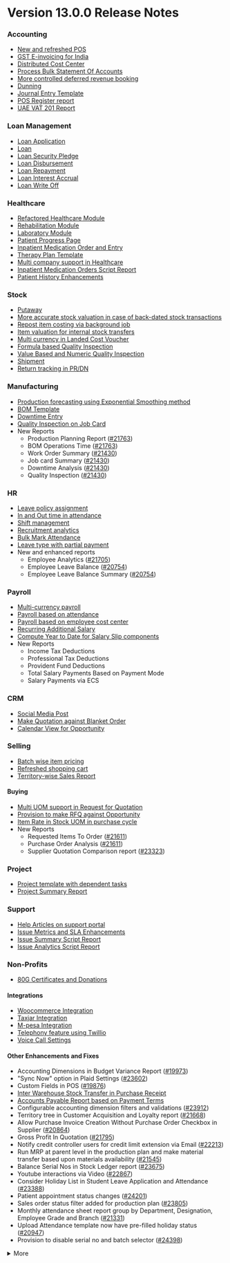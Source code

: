 # Version 13.0.0 Release Notes

### Accounting
- [New and refreshed POS](https://github.com/netmanthan/erpnext/pull/20789)
- [GST E-invoicing for India](https://docs.sparrownova.com/docs/user/manual/en/regional/india/setup-e-invoicing)
- [Distributed Cost Center](https://docs.sparrownova.com/docs/user/manual/en/accounts/distributed-cost-center)
- [Process Bulk Statement Of Accounts](https://docs.sparrownova.com/docs/user/manual/en/accounts/process-statement-of-accounts)
- [More controlled deferred revenue booking](https://docs.sparrownova.com/docs/user/manual/en/accounts/process-deferred-accounting)
- [Dunning](https://docs.sparrownova.com/docs/user/manual/en/accounts/dunning)
- [Journal Entry Template](https://docs.sparrownova.com/docs/user/manual/en/accounts/journal-entry-template)
- [POS Register report](https://github.com/netmanthan/erpnext/pull/23313)
- [UAE VAT 201 Report](https://github.com/netmanthan/erpnext/pull/23447)


### Loan Management
- [Loan Application](https://docs.sparrownova.com/docs/user/manual/en/loan-management/loan-application)
- [Loan](https://docs.sparrownova.com/docs/user/manual/en/loan-management/loan)
- [Loan Security Pledge](https://docs.sparrownova.com/docs/user/manual/en/loan-management/loan-security-pledge)
- [Loan Disbursement](https://docs.sparrownova.com/docs/user/manual/en/loan-management/loan-disbursement)
- [Loan Repayment](https://docs.sparrownova.com/docs/user/manual/en/loan-management/loan-repayment)
- [Loan Interest Accrual](https://docs.sparrownova.com/docs/user/manual/en/loan-management/loan-interest-accrual)
- [Loan Write Off](https://docs.sparrownova.com/docs/user/manual/en/loan-management/loan-write-off)

### Healthcare
- [Refactored Healthcare Module](https://docs.sparrownova.com/docs/user/manual/en/healthcare)
- [Rehabilitation Module](https://docs.sparrownova.com/docs/user/manual/en/healthcare/exercise_type)
- [Laboratory Module](https://docs.sparrownova.com/docs/user/manual/en/healthcare/setup_laboratory)
- [Patient Progress Page](https://github.com/netmanthan/erpnext/pull/22474)
- [Inpatient Medication Order and Entry](https://docs.sparrownova.com/docs/user/manual/en/healthcare/inpatient_medication_entry)
- [Therapy Plan Template](https://docs.sparrownova.com/docs/user/manual/en/healthcare/therapy_plan)
- [Multi company support in Healthcare](https://github.com/netmanthan/erpnext/pull/21290)
- [Inpatient Medication Orders Script Report](https://github.com/netmanthan/erpnext/pull/23984)
- [Patient History Enhancements](https://github.com/netmanthan/erpnext/pull/24033)


### Stock
- [Putaway](https://docs.sparrownova.com/docs/user/manual/en/stock/putaway-rule)
- [More accurate stock valuation in case of back-dated stock transactions](https://github.com/netmanthan/erpnext/pull/24183)
- [Repost item costing via background job](https://github.com/netmanthan/erpnext/pull/24183)
- [Item valuation for internal stock transfers](https://github.com/netmanthan/erpnext/pull/24200)
- [Multi currency in Landed Cost Voucher](https://github.com/netmanthan/erpnext/pull/24127)
- [Formula based Quality Inspection](https://docs.sparrownova.com/docs/user/manual/en/stock/quality-inspection)
- [Value Based and Numeric Quality Inspection](https://github.com/netmanthan/erpnext/pull/24181)
- [Shipment](https://github.com/netmanthan/erpnext/pull/22914)
- [Return tracking in PR/DN](https://github.com/netmanthan/erpnext/pull/22859)

### Manufacturing
- [Production forecasting using Exponential Smoothing method](https://docs.sparrownova.com/docs/user/manual/en/manufacturing/reports/demand-driven-forecasting)
- [BOM Template](https://docs.sparrownova.com/docs/user/manual/en/manufacturing/bill-of-materials#34-bom-template)
- [Downtime Entry](https://docs.sparrownova.com/docs/user/manual/en/manufacturing/downtime-entry)
- [Quality Inspection on Job Card](https://github.com/netmanthan/erpnext/pull/23964)
- New Reports
  - Production Planning Report ([#21763](https://github.com/netmanthan/erpnext/pull/21763))
  - BOM Operations Time ([#21763](https://github.com/netmanthan/erpnext/pull/21763))
  - Work Order Summary ([#21430](https://github.com/netmanthan/erpnext/pull/21430))
  - Job card Summary ([#21430](https://github.com/netmanthan/erpnext/pull/21430))
  - Downtime Analysis ([#21430](https://github.com/netmanthan/erpnext/pull/21430))
  - Quality Inspection ([#21430](https://github.com/netmanthan/erpnext/pull/21430))

### HR
- [Leave policy assignment](https://github.com/netmanthan/erpnext/pull/23112)
- [In and Out time in attendance](https://github.com/netmanthan/erpnext/pull/21547)
- [Shift management](https://docs.sparrownova.com/docs/user/manual/en/human-resources/shift-management)
- [Recruitment analytics](https://github.com/netmanthan/erpnext/pull/21732)
- [Bulk Mark Attendance](https://github.com/netmanthan/erpnext/pull/20062)
- [Leave type with partial payment](https://github.com/netmanthan/erpnext/pull/23173)
- New and enhanced reports
    - Employee Analytics ([#21705](https://github.com/netmanthan/erpnext/pull/21705))
    - Employee Leave Balance ([#20754](https://github.com/netmanthan/erpnext/pull/20754))
    - Employee Leave Balance Summary ([#20754](https://github.com/netmanthan/erpnext/pull/20754))

### Payroll
- [Multi-currency payroll](https://github.com/netmanthan/erpnext/pull/23519)
- [Payroll based on attendance](https://github.com/netmanthan/erpnext/pull/21258)
- [Payroll based on employee cost center](https://github.com/netmanthan/erpnext/pull/21609)
- [Recurring Additional Salary](https://github.com/netmanthan/erpnext/pull/20936)
- [Compute Year to Date for Salary Slip components](https://github.com/netmanthan/erpnext/pull/24362)
- New Reports
  - Income Tax Deductions
  - Professional Tax Deductions
  - Provident Fund Deductions
  - Total Salary Payments Based on Payment Mode
  - Salary Payments via ECS

### CRM
- [Social Media Post](https://docs.sparrownova.com/docs/user/manual/en/CRM/social-media-post)
- [Make Quotation against Blanket Order](https://docs.sparrownova.com/docs/user/manual/en/selling/blanket-order)
- [Calendar View for Opportunity](https://github.com/netmanthan/erpnext/pull/21280)

### Selling
- [Batch wise item pricing](https://github.com/netmanthan/erpnext/pull/24470)
- [Refreshed shopping cart](https://github.com/netmanthan/erpnext/pull/22617)
- [Territory-wise Sales Report](https://github.com/netmanthan/erpnext/pull/20428)

#### Buying
- [Multi UOM support in Request for Quotation](https://github.com/netmanthan/erpnext/pull/22249)
- [Provision to make RFQ against Opportunity](https://github.com/netmanthan/erpnext/pull/22765)
- [Item Rate in Stock UOM in purchase cycle](https://github.com/netmanthan/erpnext/pull/24315)
- New Reports
  - Requested Items To Order ([#21611](https://github.com/netmanthan/erpnext/pull/21611))
  - Purchase Order Analysis ([#21611](https://github.com/netmanthan/erpnext/pull/21611))
  - Supplier Quotation Comparison report ([#23323](https://github.com/netmanthan/erpnext/pull/23323))

### Project
- [Project template with dependent tasks](https://github.com/netmanthan/erpnext/pull/24092)
- [Project Summary Report](https://github.com/netmanthan/erpnext/pull/21587)

### Support
- [Help Articles on support portal](https://github.com/netmanthan/erpnext/pull/22194)
- [Issue Metrics and SLA Enhancements](https://github.com/netmanthan/erpnext/pull/21617)
- [Issue Summary Script Report](https://docs.sparrownova.com/docs/user/manual/en/support/support_reports)
- [Issue Analytics Script Report](https://docs.sparrownova.com/docs/user/manual/en/support/support_reports)

### Non-Profits
- [80G Certificates and Donations](https://docs.sparrownova.com/docs/user/manual/en/non_profit/tax_exemption_80g_certificate)

#### Integrations
- [Woocommerce Integration](https://docs.sparrownova.com/docs/user/manual/en/erpnext_integration/woocommerce_integration)
- [Taxjar Integration](https://github.com/netmanthan/erpnext/pull/21047)
- [M-pesa Integration](https://docs.sparrownova.com/docs/user/manual/en/erpnext_integration/mpesa-integration)
- [Telephony feature using Twillio](https://github.com/netmanthan/erpnext/pull/24032)
- [Voice Call Settings](https://github.com/netmanthan/erpnext/pull/24126)


#### Other Enhancements and Fixes
- Accounting Dimensions in Budget Variance Report ([#19973](https://github.com/netmanthan/erpnext/pull/19973))
- "Sync Now" option in Plaid Settings ([#23602](https://github.com/netmanthan/erpnext/pull/23602))
- Custom Fields in POS ([#19876](https://github.com/netmanthan/erpnext/pull/19876))
- [Inter Warehouse Stock Transfer in Purchase Receipt](https://docs.sparrownova.com/docs/user/manual/en/stock/articles/material-transfer-from-delivery-note)
- [Accounts Payable Report based on Payment Terms](https://docs.sparrownova.com/docs/user/manual/en/accounts/accounting-reports)
- Configurable accounting dimension filters and validations ([#23912](https://github.com/netmanthan/erpnext/pull/23912))
- Territory tree in Customer Acquisition and Loyalty report ([#21668](https://github.com/netmanthan/erpnext/pull/21668))
- Allow Purchase Invoice Creation Without Purchase Order Checkbox in Supplier ([#20864](https://github.com/netmanthan/erpnext/pull/20864))
- Gross Profit In Quotation ([#21795](https://github.com/netmanthan/erpnext/pull/21795))
- Notify credit controller users for credit limit extension via Email ([#22213](https://github.com/netmanthan/erpnext/pull/22213))
- Run MRP at parent level in the production plan and make material transfer based upon materials availability ([#21545](https://github.com/netmanthan/erpnext/pull/21545))
- Balance Serial Nos in Stock Ledger report ([#23675](https://github.com/netmanthan/erpnext/pull/23675))
- Youtube interactions via Video  ([#22867](https://github.com/netmanthan/erpnext/pull/22867))
- Consider Holiday List in Student Leave Application and Attendance ([#23388](https://github.com/netmanthan/erpnext/pull/23388))
- Patient appointment status changes ([#24201](https://github.com/netmanthan/erpnext/pull/24201))
- Sales order status filter added for production plan ([#23805](https://github.com/netmanthan/erpnext/pull/23805))
- Monthly attendance sheet report group by Department, Designation, Employee Grade and Branch ([#21331](https://github.com/netmanthan/erpnext/pull/21331))
- Upload Attendance template now have pre-filled holiday status ([#20947](https://github.com/netmanthan/erpnext/pull/20947))
- Provision to disable serial no and batch selector ([#24398](https://github.com/netmanthan/erpnext/pull/24398))

<details>
<summary>More</summary>

- Fetch Items from BOM in Stock Entry([#19498](https://github.com/netmanthan/erpnext/pull/19498))
- Supplier Sourced Items in BOM ([#23557](https://github.com/netmanthan/erpnext/pull/23557))
- Close Production Plan ([#23728](https://github.com/netmanthan/erpnext/pull/23728))
- Button to create Stock Entry for Drug Shortage ([#24012](https://github.com/netmanthan/erpnext/pull/24012))
- Added column cost center in Accounts Receivable report ([#23835](https://github.com/netmanthan/erpnext/pull/23835))
- Added jinja templating in Contract Template ([#24046](https://github.com/netmanthan/erpnext/pull/24046))
- Make account number length configurable ([#23845](https://github.com/netmanthan/erpnext/pull/23845))
- Add company and correct filter in bank reconciliation statement ([#23614](https://github.com/netmanthan/erpnext/pull/23614))
- Added Condition field in Pricing Rule ([#23014](https://github.com/netmanthan/erpnext/pull/23014))
- Open lead status on next contact date ([#23445](https://github.com/netmanthan/erpnext/pull/23445))
- [Tax Category in POS Profile](https://docs.sparrownova.com/docs/user/manual/en/accounts/pos-profile)
- Added phone field in product Inquiry ([#23170](https://github.com/netmanthan/erpnext/pull/23170))
- Allow Discharge despite Unbilled Healthcare Services ([#24281](https://github.com/netmanthan/erpnext/pull/24281))
- Do Not Bill Patient Encounters for Inpatients ([#24355](https://github.com/netmanthan/erpnext/pull/24355))
- Autofill Supplier pop-up when only 1 Supplier in RFQ ([#22512](https://github.com/netmanthan/erpnext/pull/22512))
- Accounting entries for service item in Purchase receipt ([#22223](https://github.com/netmanthan/erpnext/pull/22223))
- Added Project in Sales Analytics report ([#23309](https://github.com/netmanthan/erpnext/pull/23309))
- Added all companies option in employee tree to view employee across all companies ([#22573](https://github.com/netmanthan/erpnext/pull/22573))
- Email Group Option In Email Campaign ([#22731](https://github.com/netmanthan/erpnext/pull/22731))
- Stock Report Enhancements ([#21727](https://github.com/netmanthan/erpnext/pull/21727))
- Added range for age in stock ageing ([#22622](https://github.com/netmanthan/erpnext/pull/22622))
- Report Summary in Financial Statement([#20876](https://github.com/netmanthan/erpnext/pull/20876))
- Added sequence id in routing for the completion of operations sequentially ([#23641](https://github.com/netmanthan/erpnext/pull/23641))
- Nested Set filtering for Accounting Dimension
- Add/Remove Items from submitted Sales/Purchase Order
- Provision to edit Item Details from Marketplace
- Scan Barcode in Purchase Receipt
- Disable Rounded Totals Checkbox for Salary Slips in HR Settings

- Renamed Loan Management to Loan on Desk Page ([#21877](https://github.com/netmanthan/erpnext/pull/21877))
- Added Expense Approver field in Employee master ([#22244](https://github.com/netmanthan/erpnext/pull/22244))
- Bill all hours by default on Timesheet ([#22155](https://github.com/netmanthan/erpnext/pull/22155))
- Unable to cancel employee advance ([#22374](https://github.com/netmanthan/erpnext/pull/22374))
- Status error in purchase invoice ([#22351](https://github.com/netmanthan/erpnext/pull/22351))
- Item-wise sales and purchase register export ([#22184](https://github.com/netmanthan/erpnext/pull/22184))
- Billing address in for Purchase documents ([#22233](https://github.com/netmanthan/erpnext/pull/22233))
- Handle canceled entries in financial statements ([#22231](https://github.com/netmanthan/erpnext/pull/22231))
- Default period start date and period end date for financial statements ([#22011](https://github.com/netmanthan/erpnext/pull/22011))
- Update Packed Items via Update Items in Sales Order ([#22392](https://github.com/netmanthan/erpnext/pull/22392))
- Hide delete company transactions button if not system manager ([#21839](https://github.com/netmanthan/erpnext/pull/21839))
- Skipping total row for tree-view reports ([#22350](https://github.com/netmanthan/erpnext/pull/22350))
- Cancelled entries in tds payable monthly report ([#22131](https://github.com/netmanthan/erpnext/pull/22131))
- Inter-company Invoice currency for multicurrency transactions ([#21984](https://github.com/netmanthan/erpnext/pull/21984))
- Filter batches based on item and warehouse in Pick List (develop) ([#21780](https://github.com/netmanthan/erpnext/pull/21780))
- Set cost center in Expense Claim child based on parent (if missing) ([#22175](https://github.com/netmanthan/erpnext/pull/22175))
- Item wise backdated stock entry posting for immutable ledger ([#22366](https://github.com/netmanthan/erpnext/pull/22366))
- Shopping cart UI fixes ([#22137](https://github.com/netmanthan/erpnext/pull/22137))
- Filter Leave Type based on allocation for a particular employee ([#22050](https://github.com/netmanthan/erpnext/pull/22050))
- Party validation for inter-warehouse transaction ([#22186](https://github.com/netmanthan/erpnext/pull/22186))
- Manufacturing dashboard and work order summary chart ([#21946](https://github.com/netmanthan/erpnext/pull/21946))
- IP Admission and Discharge, Minor fixes ([#21817](https://github.com/netmanthan/erpnext/pull/21817))
- Validation of Purchase Order against Material Request missing ([#22192](https://github.com/netmanthan/erpnext/pull/22192))
- Staffing Plan validation ([#22379](https://github.com/netmanthan/erpnext/pull/22379))
- Do not allow backdated stock transactions in previous fiscal year ([#21967](https://github.com/netmanthan/erpnext/pull/21967))
- Employee Advance Return not working ([#21812](https://github.com/netmanthan/erpnext/pull/21812))
- Added card for reports on education desk ([#21853](https://github.com/netmanthan/erpnext/pull/21853))
- Refactored project summary report  ([#21943](https://github.com/netmanthan/erpnext/pull/21943))
- Revenue and Customer Count only in date range in Customer Acquitition Report ([#22210](https://github.com/netmanthan/erpnext/pull/22210))
- Alternative item not working for subcontract ([#22386](https://github.com/netmanthan/erpnext/pull/22386))
- Unable to create batched Item ([#22393](https://github.com/netmanthan/erpnext/pull/22393))
- Filters for the manufacturing reports ([#21960](https://github.com/netmanthan/erpnext/pull/21960))
- Raw material warehouse in Production Planning Report ([#21982](https://github.com/netmanthan/erpnext/pull/21982))
- Allowed LWP leave types to select in Leave Application even if there is no allocation against them ([#22197](https://github.com/netmanthan/erpnext/pull/22197))
- Report not working on parameter Grade ([#21951](https://github.com/netmanthan/erpnext/pull/21951))
- Allow to enter Relieving date if employee status is Left ([#22242](https://github.com/netmanthan/erpnext/pull/22242))
- Resetting lost reason in opportunity and quotation ([#22378](https://github.com/netmanthan/erpnext/pull/22378))
- Filtering issues in opening invoice creation tool ([#21969](https://github.com/netmanthan/erpnext/pull/21969))
- Set default reference Id for "On Previous Row Amount" and "On Previous Row Total" ([#22346](https://github.com/netmanthan/erpnext/pull/22346))
- UX date range field separated in from and to date fields. ([#21765](https://github.com/netmanthan/erpnext/pull/21765))
- Enable show_configure_button when shopping cart is enabled ([#22468](https://github.com/netmanthan/erpnext/pull/22468))
- Setup status indicators for Job Offer and Job Applicant (develop) ([#22445](https://github.com/netmanthan/erpnext/pull/22445))
- Item-wise sales history report ([#22783](https://github.com/netmanthan/erpnext/pull/22783))
- Setting filter for project in kanban board ([#22717](https://github.com/netmanthan/erpnext/pull/22717))
- Dashboard For Timesheet ([#22750](https://github.com/netmanthan/erpnext/pull/22750))
- Handle custom statuses for the pause SLA configuration ([#22349](https://github.com/netmanthan/erpnext/pull/22349))
- Quality Feedback and Template ([#22571](https://github.com/netmanthan/erpnext/pull/22571))
- Unable to change link from new lead to existing customer ([#22787](https://github.com/netmanthan/erpnext/pull/22787))
- Move Issue List actions under 'Actions' dropdown (ux) ([#22710](https://github.com/netmanthan/erpnext/pull/22710))
- Cost center should only show option of selected company ([#22598](https://github.com/netmanthan/erpnext/pull/22598))
- Serial No Rename does not affect  Stock Ledger Entry ([#22746](https://github.com/netmanthan/erpnext/pull/22746))
- Descriptions not copied while creating Fees from Fee Structure ([#22792](https://github.com/netmanthan/erpnext/pull/22792))
- Company filter for cost_center and expense_account in all sales and purchase transactions ([#22478](https://github.com/netmanthan/erpnext/pull/22478))
- Arrangements of filters for reports accounts payable & receivable  ([#22636](https://github.com/netmanthan/erpnext/pull/22636))
- Update the project after task deletion so that the % completed shows correct value ([#22591](https://github.com/netmanthan/erpnext/pull/22591))
- Block Invalid Serial No updates in Maintenance Schedule ([#22665](https://github.com/netmanthan/erpnext/pull/22665))
- Fetch item price in sales invoice based on it's validity ([#22563](https://github.com/netmanthan/erpnext/pull/22563))
- Add view ledger button for cancelled docs ([#22432](https://github.com/netmanthan/erpnext/pull/22432))
- Allow creating SLA documents even if SLA tracking is not enabled ([#22608](https://github.com/netmanthan/erpnext/pull/22608))
- Quotation list view blank if quotation_to field not set as a standard filter ([#22672](https://github.com/netmanthan/erpnext/pull/22672))
- Salary deductions report fixes ([#22397](https://github.com/netmanthan/erpnext/pull/22397))
22727))
- Incorrect delivered qty in Supplier-Wise Sales Analytics ([#22631](https://github.com/netmanthan/erpnext/pull/22631))
- Moved parent warehouse to top section also added a section break ([#22708](https://github.com/netmanthan/erpnext/pull/22708))
- Skip Progress and Completed by fields on Task Duplication ([#22565](https://github.com/netmanthan/erpnext/pull/22565))
- Incorrect stock after merging the items ([#22526](https://github.com/netmanthan/erpnext/pull/22526))
- Letter head not found in opening invoice creation tool ([#22488](https://github.com/netmanthan/erpnext/pull/22488))
- Cannot cancel asset and asset movement ([#22441](https://github.com/netmanthan/erpnext/pull/22441))
- Fetch project-related info in Timesheet ([#22423](https://github.com/netmanthan/erpnext/pull/22423))
- Currency symbol not showing as per company currency in stock balance report ([#22724](https://github.com/netmanthan/erpnext/pull/22724))
- Add default cost center in payment reconciliation JV ([#22614](https://github.com/netmanthan/erpnext/pull/22614))
- Stock Reconciliation Invalid Quantity for Batched Item ([#22726](https://github.com/netmanthan/erpnext/pull/22726))
- Project link not set in accounts other than profit and loss accounts ([#22051](https://github.com/netmanthan/erpnext/pull/22051))
- Buying price for non stock item in gross profit report ([#22616](https://github.com/netmanthan/erpnext/pull/22616))
- Multi currency payment reconciliation ([#22738](https://github.com/netmanthan/erpnext/pull/22738))
- Cannot cancel assets with repair pending ([#22440](https://github.com/netmanthan/erpnext/pull/22440))
- Reset homepage to home after unchecking products page ([#22736](https://github.com/netmanthan/erpnext/pull/22736))
- Generic Message in previous doc validation for buying and selling ([#22546](https://github.com/netmanthan/erpnext/pull/22546))
- Expense claim outstanding while making payment entry ([#22735](https://github.com/netmanthan/erpnext/pull/22735))
- Take parent cost center for child if no cost center at child in expense claim ([#22496](https://github.com/netmanthan/erpnext/pull/22496))
- Consider company fiscal year for getting balance ([#22577](https://github.com/netmanthan/erpnext/pull/22577))
- Pick List empty table and Serial-Batch items handling ([#22426](https://github.com/netmanthan/erpnext/pull/22426))
- Show total row in print format of financial statement ([#22693](https://github.com/netmanthan/erpnext/pull/22693))
- Set Root as Parent if no parent in new tree view node ([#22497](https://github.com/netmanthan/erpnext/pull/22497))
- Multiple pos issues ([#23725](https://github.com/netmanthan/erpnext/pull/23725))
- Calculate taxes if tax is based on item quantity and inclusive on item price ([#23001](https://github.com/netmanthan/erpnext/pull/23001))
- Contact us button not visible in the website for the non variant items ([#23217](https://github.com/netmanthan/erpnext/pull/23217))
- Not able to make Material Request from Sales Order ([#23669](https://github.com/netmanthan/erpnext/pull/23669))
- Capture advance payments in payment order ([#23256](https://github.com/netmanthan/erpnext/pull/23256))
- Program and Course Enrollment fixes ([#23333](https://github.com/netmanthan/erpnext/pull/23333))
- Cannot create asset if cwip disabled and account not set ([#23580](https://github.com/netmanthan/erpnext/pull/23580))
- Cannot merge pos invoices with inclusive tax ([#23541](https://github.com/netmanthan/erpnext/pull/23541))
- Do not allow Company as accounting dimension ([#23755](https://github.com/netmanthan/erpnext/pull/23755))
- Set value of wrong Bank Account field in Payment Entry ([#22302](https://github.com/netmanthan/erpnext/pull/22302))
- Reverse journal entry for multi-currency ([#23165](https://github.com/netmanthan/erpnext/pull/23165))
- Updated integrations desk page ([#23772](https://github.com/netmanthan/erpnext/pull/23772))
- Assessment Result child table not visible when accessed via Assessment Plan dashboard ([#22880](https://github.com/netmanthan/erpnext/pull/22880))
- Conversion factor fixes in Stock Entry ([#23407](https://github.com/netmanthan/erpnext/pull/23407))
- Total calculations for multi-currency RCM invoices ([#23072](https://github.com/netmanthan/erpnext/pull/23072))
- Show accounts in financial statements upto level 20 ([#23718](https://github.com/netmanthan/erpnext/pull/23718))
- Consolidated financial statement sums values into wrong parent ([#23288](https://github.com/netmanthan/erpnext/pull/23288))
- Set SLA variance in seconds for Duration fieldtype ([#23765](https://github.com/netmanthan/erpnext/pull/23765))
- Added missing reports on selling desk ([#23548](https://github.com/netmanthan/erpnext/pull/23548))
- Fixed heading in the mobile view ([#23145](https://github.com/netmanthan/erpnext/pull/23145))
- Misleading filters on Item tax Template Link field ([#22918](https://github.com/netmanthan/erpnext/pull/22918))
- Do not consider opening entries for TDS calculation ([#23597](https://github.com/netmanthan/erpnext/pull/23597))
- Attendance calendar map fix ([#23245](https://github.com/netmanthan/erpnext/pull/23245))
- Post cancellation accounting entry on posting date instead of current ([#23361](https://github.com/netmanthan/erpnext/pull/23361))
- Set Customer only if Contact is present ([#23704](https://github.com/netmanthan/erpnext/pull/23704))
- Add Delivery Note Count in Sales Invoice Dashboard ([#23161](https://github.com/netmanthan/erpnext/pull/23161))
- Breadcrumbs for Maintenance Visit and Schedule ([#23369](https://github.com/netmanthan/erpnext/pull/23369))
- Raise Error on over receipt/consumption for sub-contracted PR ([#23195](https://github.com/netmanthan/erpnext/pull/23195))
- Validate if company not set in the Payment Entry ([#23419](https://github.com/netmanthan/erpnext/pull/23419))
- Ignore company and bank account doctype while deleting company transactions ([#22953](https://github.com/netmanthan/erpnext/pull/22953))
- Sales funnel data is inconsistent ([#23110](https://github.com/netmanthan/erpnext/pull/23110))
- Credit Limit Email not working ([#23059](https://github.com/netmanthan/erpnext/pull/23059))
- Add Company in list fields to fetch for Expense Claim ([#23007](https://github.com/netmanthan/erpnext/pull/23007))
- Issue form cleaned up and renamed Minutes to First Response field ([#23066](https://github.com/netmanthan/erpnext/pull/23066))
- Quotation lost reason options fix ([#22814](https://github.com/netmanthan/erpnext/pull/22814))
- Tax amounts in HSN Wise Outward summary ([#23076](https://github.com/netmanthan/erpnext/pull/23076))
- Patient Appointment not able to save ([#23434](https://github.com/netmanthan/erpnext/pull/23434))
- Removed Working Hours field from Company ([#23009](https://github.com/netmanthan/erpnext/pull/23009))
- Added check-in time validation in the Inpatient Record - Transfer ([#22958](https://github.com/netmanthan/erpnext/pull/22958))
- Handle Blank from/to range in Numeric Item Attribute ([#23483](https://github.com/netmanthan/erpnext/pull/23483))
- Sequence Matcher error in Bank Reconciliation ([#23539](https://github.com/netmanthan/erpnext/pull/23539))
- Fixed Conversion Factor rate for the BOM Exploded Item ([#23151](https://github.com/netmanthan/erpnext/pull/23151))
- Payment Schedule not fetching ([#23476](https://github.com/netmanthan/erpnext/pull/23476))
- Validate if removed Item Attributes exist in variant items ([#22911](https://github.com/netmanthan/erpnext/pull/22911))
- Set default billing address for purchase documents ([#22950](https://github.com/netmanthan/erpnext/pull/22950))
- Added help link in navbar settings ([#22943](https://github.com/netmanthan/erpnext/pull/22943))
- Apply TDS on Purchase Invoice creation from Purchase Order and Purchase Receipt ([#23282](https://github.com/netmanthan/erpnext/pull/23282))
- Education Module fixes ([#23714](https://github.com/netmanthan/erpnext/pull/23714))
- Filter out cancelled entries in customer ledger summary ([#23205](https://github.com/netmanthan/erpnext/pull/23205))
- Fiscal Year and Tax Rates for Italy ([#23623](https://github.com/netmanthan/erpnext/pull/23623))
- Production Plan incorrect Work Order qty ([#23264](https://github.com/netmanthan/erpnext/pull/23264))
- Added new filters in the Batch-wise Balance History report ([#23676](https://github.com/netmanthan/erpnext/pull/23676))
- Update state code and union territory for Daman and Diu ([#22988](https://github.com/netmanthan/erpnext/pull/22988))
- Set Stock UOM in item while creating Material Request from Stock Entry ([#23436](https://github.com/netmanthan/erpnext/pull/23436))
- Sales Order to Purchase Order flow improvement ([#23357](https://github.com/netmanthan/erpnext/pull/23357))
- Student Admission and Student Applicant fixes ([#23515](https://github.com/netmanthan/erpnext/pull/23515))
- Loan disbursement amount validation ([#24000](https://github.com/netmanthan/erpnext/pull/24000))
- Making company address read-only in delivery note ([#23890](https://github.com/netmanthan/erpnext/pull/23890))
- BOM stock report color showing always red ([#23994](https://github.com/netmanthan/erpnext/pull/23994))
- Added filter for customer field in Issue ([#24051](https://github.com/netmanthan/erpnext/pull/24051))
- Added project link in timesheet form ([#23764](https://github.com/netmanthan/erpnext/pull/23764))
- Update integrations desk page ([#23767](https://github.com/netmanthan/erpnext/pull/23767))
- Place of supply change on address change ([#23941](https://github.com/netmanthan/erpnext/pull/23941))
- TDS calculation, skip invoices with "Apply Tax Withholding Amount" has disabled ([#23672](https://github.com/netmanthan/erpnext/pull/23672))
- Auto fetch serial nos with modified conversion factor ([#23854](https://github.com/netmanthan/erpnext/pull/23854))
- Default cost center in item master not set in stock entry ([#23877](https://github.com/netmanthan/erpnext/pull/23877))
- Incorrect de-link serial no and batch ([#23947](https://github.com/netmanthan/erpnext/pull/23947))
- Accounting for internal transfer invoices within same company ([#24021](https://github.com/netmanthan/erpnext/pull/24021))
- Multiple pricing rule with margin type as Percentage is not working ([#24205](https://github.com/netmanthan/erpnext/pull/24205))
- Added Purchase Order to Global Search ([#24055](https://github.com/netmanthan/erpnext/pull/24055))
- Cannot expand row in update items dialog ([#23839](https://github.com/netmanthan/erpnext/pull/23839))
- Maintain stock can't be changed it there is product bundle ([#23989](https://github.com/netmanthan/erpnext/pull/23989))
- SO to PO Mapping Issue ([#23820](https://github.com/netmanthan/erpnext/pull/23820))
- Asset with value zero doesn't show up in fixed asset register ([#24091](https://github.com/netmanthan/erpnext/pull/24091))
- Cannot save customer email & phone ([#23797](https://github.com/netmanthan/erpnext/pull/23797))
- Incorrect balance value in stock balance report ([#24048](https://github.com/netmanthan/erpnext/pull/24048))
- Payment Terms not fetched in Purchase Invoice from Purchase Receipt ([#23735](https://github.com/netmanthan/erpnext/pull/23735))
- Fix for LMS Sign Up link ([#23743](https://github.com/netmanthan/erpnext/pull/23743))
- Incorrect stock quantity if 'Allow Multiple Material Consumption… ([#24116](https://github.com/netmanthan/erpnext/pull/24116))
- Added wrong absent days calculation in salary slip ([#23897](https://github.com/netmanthan/erpnext/pull/23897))
- Purchase receipt to purchase invoice bill date mapping ([#23967](https://github.com/netmanthan/erpnext/pull/23967))
- Overriding po ([#24022](https://github.com/netmanthan/erpnext/pull/24022))
- Do not cancel reference document on Quality Inspection cancellation ([#24198](https://github.com/netmanthan/erpnext/pull/24198))
- Get formatted value in 'taxes' print template ([#24035](https://github.com/netmanthan/erpnext/pull/24035))
- Don't overrule Item Price via Pricing Rule Rate if 0 ([#23636](https://github.com/netmanthan/erpnext/pull/23636))
- Job card error handling for operations field ([#23991](https://github.com/netmanthan/erpnext/pull/23991))
- Validation for journal entry with 0 debit and credit values ([#23975](https://github.com/netmanthan/erpnext/pull/23975))
- Check if customer exists in product listing ([#24030](https://github.com/netmanthan/erpnext/pull/24030))
- Asset finance book posting date fix ([#23778](https://github.com/netmanthan/erpnext/pull/23778))
- Same source and target tables in Status Updater's update query ([#24110](https://github.com/netmanthan/erpnext/pull/24110))
- Asset finance book depreciation posting date fix ([#23833](https://github.com/netmanthan/erpnext/pull/23833))
- Ignore exception during leave ledger creation from patch ([#24005](https://github.com/netmanthan/erpnext/pull/24005))
- Added link of bank reconciliation and clearance in accounting desk page ([#23850](https://github.com/netmanthan/erpnext/pull/23850))
- Sales invoice add button from sales order dashboard ([#24077](https://github.com/netmanthan/erpnext/pull/24077))
- Incorrect calculation for consumed qty for subcontract item ([#23257](https://github.com/netmanthan/erpnext/pull/23257))
- Incorrect required_qty in Production Planning Report ([#24074](https://github.com/netmanthan/erpnext/pull/24074))
- Email digest user not found ([#23949](https://github.com/netmanthan/erpnext/pull/23949))
- Delete Receive at Warehouse entry on cancellation of Send to War… ([#24115](https://github.com/netmanthan/erpnext/pull/24115))
- Added TDS Payable account number and an error message ([#24065](https://github.com/netmanthan/erpnext/pull/24065))
- Override field_map for job card gantt ([#24155](https://github.com/netmanthan/erpnext/pull/24155))
- Old shopify order syncing date ([#23990](https://github.com/netmanthan/erpnext/pull/23990))
- Shipping chanrges not sync in erpnext from shopify ([#24114](https://github.com/netmanthan/erpnext/pull/24114))
- GSTR B2C report ([#24039](https://github.com/netmanthan/erpnext/pull/24039))
- Ignore cancelled entries in stock balance report ([#23757](https://github.com/netmanthan/erpnext/pull/23757))
- Stock ageing report not working ([#23923](https://github.com/netmanthan/erpnext/pull/23923))
- Incorrect assign to in Maintenance Schedule  ([#23831](https://github.com/netmanthan/erpnext/pull/23831))
- Improve UX of DATEV report ([#23892](https://github.com/netmanthan/erpnext/pull/23892))
- Set SLA variance in seconds for Duration fieldtype ([#23765](https://github.com/netmanthan/erpnext/pull/23765))
- dDouble exception in payroll ([#24078](https://github.com/netmanthan/erpnext/pull/24078))
- Make asset dashboard charts public ([#23751](https://github.com/netmanthan/erpnext/pull/23751))
- Don't copy terms and discount from SO to PO ([#23903](https://github.com/netmanthan/erpnext/pull/23903))
- Ignore doctypes on company transaction delete ([#23864](https://github.com/netmanthan/erpnext/pull/23864))
- Error handling in Upload Attendance  ([#23907](https://github.com/netmanthan/erpnext/pull/23907))
- Tax template update on customer address change ([#24160](https://github.com/netmanthan/erpnext/pull/24160))
- Not able to save bom ([#23910](https://github.com/netmanthan/erpnext/pull/23910))
- Enable Allow Auto Repeat for standard doctypes having auto_repeat field ([#23776](https://github.com/netmanthan/erpnext/pull/23776))
- Place of Supply fix in Sales Invoices ([#23785](https://github.com/netmanthan/erpnext/pull/23785))
- Opening invoices in GSTR-1 report ([#24117](https://github.com/netmanthan/erpnext/pull/24117))
- Partial serial no return issue ([#24208](https://github.com/netmanthan/erpnext/pull/24208))
- Import taxjar globally in the taxjar_integration module ([#24027](https://github.com/netmanthan/erpnext/pull/24027))
- Payroll attendance error ([#23887](https://github.com/netmanthan/erpnext/pull/23887))
- Loan application link on creating loan ([#23937](https://github.com/netmanthan/erpnext/pull/23937))
- POS item search includes non stock items ([#23914](https://github.com/netmanthan/erpnext/pull/23914))
- Paid amount in Sales Invoice POS return resets to 0 ([#24057](https://github.com/netmanthan/erpnext/pull/24057))
- Fiscal year can be shorter than 12 months ([#23838](https://github.com/netmanthan/erpnext/pull/23838))
- Loan repayment type option remove ([#23582](https://github.com/netmanthan/erpnext/pull/23582))
- Item wise tax calculation ([#23744](https://github.com/netmanthan/erpnext/pull/23744))
- Enabling track changes for stock settings ([#23982](https://github.com/netmanthan/erpnext/pull/23982))
- Added link of bank reconciliation and clearance in accounting desk page ([#23809](https://github.com/netmanthan/erpnext/pull/23809))
- Location data on Asset to use command(make_demo) ([#23825](https://github.com/netmanthan/erpnext/pull/23825))
- Handle Account and Item None not found in Opening Invoice Creation Tool ([#23559](https://github.com/netmanthan/erpnext/pull/23559))
- Multiple subcontracting issues ([#23662](https://github.com/netmanthan/erpnext/pull/23662))
- Sequence id override with workstation column ([#23810](https://github.com/netmanthan/erpnext/pull/23810))
- Leave policy dashboard fix and roles ([#24170](https://github.com/netmanthan/erpnext/pull/24170))
- Scan barcode does not update barcode item field in sales order ([#24090](https://github.com/netmanthan/erpnext/pull/24090))
- Item price duplicate checking ([#23408](https://github.com/netmanthan/erpnext/pull/23408))
- Tax template update on supplier change for India ([#24060](https://github.com/netmanthan/erpnext/pull/24060))
- Consumed qty logic for subcontracted raw materials ([#23314](https://github.com/netmanthan/erpnext/pull/23314))
- Finance book not getting added in journal Entry of asset value adjustment ([#24100](https://github.com/netmanthan/erpnext/pull/24100))
- Set proper state code in ewaybill JSON when GST category is SEZ ([#23953](https://github.com/netmanthan/erpnext/pull/23953))
- Copying po no when mapping doc ([#23729](https://github.com/netmanthan/erpnext/pull/23729))
- Duplicate items validation for POS Invoice when allow multiple items is disabled ([#23896](https://github.com/netmanthan/erpnext/pull/23896))
- Do not allow Company as accounting dimension ([#23749](https://github.com/netmanthan/erpnext/pull/23749))
- Validation for duplicate Tax Category ([#23978](https://github.com/netmanthan/erpnext/pull/23978))
- Therapy plan and session fixes ([#23817](https://github.com/netmanthan/erpnext/pull/23817))
- Pricing rule with transaction not working for additional product ([#24053](https://github.com/netmanthan/erpnext/pull/24053))
- Inpatient Medication Order and Entry fixes ([#23799](https://github.com/netmanthan/erpnext/pull/23799))
- Avoid using SQL query to get fiscal year dates ([#24050](https://github.com/netmanthan/erpnext/pull/24050))
- Auto Statewise gst tax template ([#23832](https://github.com/netmanthan/erpnext/pull/23832))
- On save sequence id column override with workstation ([#23812](https://github.com/netmanthan/erpnext/pull/23812))
- Multiple pricing rules are not working on selling side ([#22711](https://github.com/netmanthan/erpnext/pull/22711))
- Salary slip popup error ([#24192](https://github.com/netmanthan/erpnext/pull/24192))
- Multiple pricing rule with margin type as Percentage is not working ([#24204](https://github.com/netmanthan/erpnext/pull/24204))
- Allow statistical component in salary structure. ([#24424](https://github.com/netmanthan/erpnext/pull/24424))
- Set current asset value before calculating difference amount ([#24119](https://github.com/netmanthan/erpnext/pull/24119))
- To use Stock UoM in BOM Stock Report ([#24339](https://github.com/netmanthan/erpnext/pull/24339))
- Accounting entries of asset when submitting purchase receipt ([#24191](https://github.com/netmanthan/erpnext/pull/24191))
- Batch/Serial Selector for Scanned Batched Item ([#24338](https://github.com/netmanthan/erpnext/pull/24338))
- Link timesheets with corresponding projects ([#24346](https://github.com/netmanthan/erpnext/pull/24346))
- Material request wrong status issue ([#24019](https://github.com/netmanthan/erpnext/pull/24019))
- UX issues in e-invoicing ([#24358](https://github.com/netmanthan/erpnext/pull/24358))
- Company Wise Valuation Rate for RM in BOM ([#24324](https://github.com/netmanthan/erpnext/pull/24324))
- Stock ageing should not take cancelled stock entries. ([#24437](https://github.com/netmanthan/erpnext/pull/24437))
- Partial loan security unpledging ([#24252](https://github.com/netmanthan/erpnext/pull/24252))
- Asset depreciation ledger ([#24226](https://github.com/netmanthan/erpnext/pull/24226))
- Back Update from QC based on Batch No ([#24329](https://github.com/netmanthan/erpnext/pull/24329))
- Fix for not having fiscal year while creating new company ([#24130](https://github.com/netmanthan/erpnext/pull/24130))
- E-invoice print format not showing other charges ([#24474](https://github.com/netmanthan/erpnext/pull/24474))
- Tax template update on customer address change ([#24146](https://github.com/netmanthan/erpnext/pull/24146))
- Do not manufacture same serial no multiple times ([#24164](https://github.com/netmanthan/erpnext/pull/24164))
- Ignore group cost center validation for period closing voucher ([#24375](https://github.com/netmanthan/erpnext/pull/24375))
- Partial serial no return issue ([#24207](https://github.com/netmanthan/erpnext/pull/24207))
- GSTR-1 double entry issue ([#24376](https://github.com/netmanthan/erpnext/pull/24376))
- Not able to create dunning from sales invoice ([#24349](https://github.com/netmanthan/erpnext/pull/24349))
- Set company in leave allocation and leave ledger entry ([#24296](https://github.com/netmanthan/erpnext/pull/24296))
- Allow leave policy assignment to be canceled. ([#24265](https://github.com/netmanthan/erpnext/pull/24265))
- Removed all day event from shift assignment calendar ([#24397](https://github.com/netmanthan/erpnext/pull/24397))
- Tax calculation on salary slip for the first month ([#24272](https://github.com/netmanthan/erpnext/pull/24272))
- Validate tax template for tax category ([#24402](https://github.com/netmanthan/erpnext/pull/24402))
- Numeric/Non-numeric QI UX ([#24517](https://github.com/netmanthan/erpnext/pull/24517))
- Finished good produced qty validation ([#24220](https://github.com/netmanthan/erpnext/pull/24220))
- Incorrect serial no in the subcontracted purchase receipt ([#24354](https://github.com/netmanthan/erpnext/pull/24354))
- Don't validate warehouse values between Material Request and Stock Entry ([#24294](https://github.com/netmanthan/erpnext/pull/24294))
- Don't cancel job card if manufacturing entry has made ([#24063](https://github.com/netmanthan/erpnext/pull/24063))
- Subscription prepaid date validation ([#24356](https://github.com/netmanthan/erpnext/pull/24356))
- Payment Period based on invoice date report fix/refactor ([#24378](https://github.com/netmanthan/erpnext/pull/24378))
- Drop ship partial order fixed ([#24072](https://github.com/netmanthan/erpnext/pull/24072))
- Payment entry multi-currency issue ([#24332](https://github.com/netmanthan/erpnext/pull/24332))
- Multiple pricing rule issue ([#24515](https://github.com/netmanthan/erpnext/pull/24515))
- Last purchase rate not updating when voucher cancelled if only one voucher is present ([#24322](https://github.com/netmanthan/erpnext/pull/24322))
- Do not cancel reference document on Quality Inspection cancellation ([#24197](https://github.com/netmanthan/erpnext/pull/24197))
- Refactored fetching & validating address from erpnext rather than gst portal ([#24297](https://github.com/netmanthan/erpnext/pull/24297))
- Opportunity Status fix ([#22944](https://github.com/netmanthan/erpnext/pull/22944))
- Fixed stock and account balance syncing ([#24644](https://github.com/netmanthan/erpnext/pull/24644))
- Fixed incorrect stock ledger qty in the stock ledger report and bin ([#24649](https://github.com/netmanthan/erpnext/pull/24649))
- Fixed Consolidated Financial Statement report ([#24580](https://github.com/netmanthan/erpnext/pull/24580))
- Repost incompleted backdated transactions ([#24991](https://github.com/netmanthan/erpnext/pull/24991))
- Unequal debit and credit issue on RCM Invoice ([#24838](https://github.com/netmanthan/erpnext/pull/24838))
- Period list for exponential smoothing forecasting report ([#24983](https://github.com/netmanthan/erpnext/pull/24983))
- POS Opening Entry with empty balance detail rows ([#24891](https://github.com/netmanthan/erpnext/pull/24891))
- Use account_name only in consolidated report ([#24840](https://github.com/netmanthan/erpnext/pull/24840))
- Validation of job card in stock entry ([#24882](https://github.com/netmanthan/erpnext/pull/24882))
- Incorrect Nil Exempt and Non GST amount in GSTR3B report ([#24918](https://github.com/netmanthan/erpnext/pull/24918))
- TDS check getting checked after reload ([#24973](https://github.com/netmanthan/erpnext/pull/24973))
- Membership and Donation API fixes ([#24900](https://github.com/netmanthan/erpnext/pull/24900))
- Allow zero valuation in stock reconciliation ([#24985](https://github.com/netmanthan/erpnext/pull/24985))
- Simplified logic for additional salary ([#24907](https://github.com/netmanthan/erpnext/pull/24907))
- Allow to select item code in batch naming ([#24825](https://github.com/netmanthan/erpnext/pull/24825))
- Membership renewal validation (#24963) ([#24964](https://github.com/netmanthan/erpnext/pull/24964))
</details>